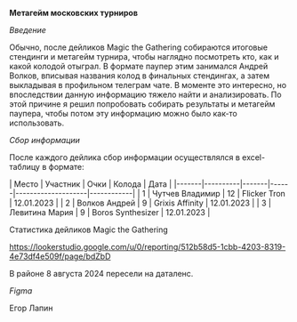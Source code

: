 **Метагейм московских турниров**

*Введение*

Обычно, после дейликов Magic the Gathering собираются итоговые стендинги и метагейм турнира, чтобы наглядно посмотреть кто, как и какой колодой отыграл. В формате паупер этим занимался Андрей Волков, вписывая названия колод в финальных стендингах, а затем выкладывая в профильном телеграм чате. В моменте это интересно, но впоследствии данную информацию тяжело найти и анализировать. По этой причине я решил попробовать собирать результаты и метагейм паупера, чтобы потом эту информацию можно было как-то использовать.

*Сбор информации*

После каждого дейлика сбор информации осуществлялся в excel-таблицу в формате:

| Место |     Участник     | Очки |       Колода       |    Дата    |
|-------|----------|-------|------|--------------------|------------|
| 1     | Чутчев Владимир  | 12   | Flicker Tron       | 12.01.2023 |
| 2     | Волков Андрей    | 9    | Grixis Affinity    | 12.01.2023 |
| 3     | Левитина Мария   | 9    | Boros Synthesizer  | 12.01.2023 |








Статистика дейликов Magic the Gathering

https://lookerstudio.google.com/u/0/reporting/512b58d5-1cbb-4203-8319-4e73df4e509f/page/bdZbD


В районе 8 августа 2024 пересели на даталенс.

*Figma*

Егор Лапин

